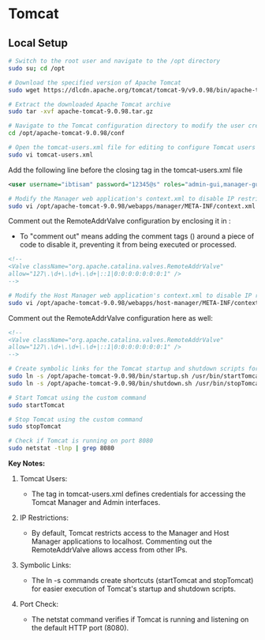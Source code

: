 # Tomcat

## Local Setup

```bash
# Switch to the root user and navigate to the /opt directory
sudo su; cd /opt

# Download the specified version of Apache Tomcat
sudo wget https://dlcdn.apache.org/tomcat/tomcat-9/v9.0.98/bin/apache-tomcat-9.0.98.tar.gz

# Extract the downloaded Apache Tomcat archive
sudo tar -xvf apache-tomcat-9.0.98.tar.gz

# Navigate to the Tomcat configuration directory to modify the user credentials
cd /opt/apache-tomcat-9.0.98/conf

# Open the tomcat-users.xml file for editing to configure Tomcat users
sudo vi tomcat-users.xml
```
Add the following line before the closing </tomcat-users> tag in the tomcat-users.xml file
```xml
<user username="ibtisam" password="12345@s" roles="admin-gui,manager-gui,manager-script"/>
```
```bash
# Modify the Manager web application's context.xml to disable IP restrictions
sudo vi /opt/apache-tomcat-9.0.98/webapps/manager/META-INF/context.xml
```
Comment out the RemoteAddrValve configuration by enclosing it in <!-- -->:
- To "comment out" means adding the comment tags (<!-- -->) around a piece of code to disable it, preventing it from being executed or processed.

```xml
<!--
<Valve className="org.apache.catalina.valves.RemoteAddrValve"
allow="127\.\d+\.\d+\.\d+|::1|0:0:0:0:0:0:0:1" />
-->
```
```bash
# Modify the Host Manager web application's context.xml to disable IP restrictions
sudo vi /opt/apache-tomcat-9.0.98/webapps/host-manager/META-INF/context.xml
```
Comment out the RemoteAddrValve configuration here as well:

```xml
<!--
<Valve className="org.apache.catalina.valves.RemoteAddrValve"
allow="127\.\d+\.\d+\.\d+|::1|0:0:0:0:0:0:0:1" />
-->
```

```bash
# Create symbolic links for the Tomcat startup and shutdown scripts for easier access
sudo ln -s /opt/apache-tomcat-9.0.98/bin/startup.sh /usr/bin/startTomcat
sudo ln -s /opt/apache-tomcat-9.0.98/bin/shutdown.sh /usr/bin/stopTomcat

# Start Tomcat using the custom command
sudo startTomcat

# Stop Tomcat using the custom command
sudo stopTomcat

# Check if Tomcat is running on port 8080
sudo netstat -tlnp | grep 8080
```
**Key Notes:**

1. Tomcat Users:
   - The <user> tag in tomcat-users.xml defines credentials for accessing the Tomcat Manager and Admin interfaces.

2. IP Restrictions:
   - By default, Tomcat restricts access to the Manager and Host Manager applications to localhost. Commenting out the RemoteAddrValve allows access from other IPs.

3. Symbolic Links:
   - The ln -s commands create shortcuts (startTomcat and stopTomcat) for easier execution of Tomcat's startup and shutdown scripts.

4. Port Check:
   - The netstat command verifies if Tomcat is running and listening on the default HTTP port (8080).